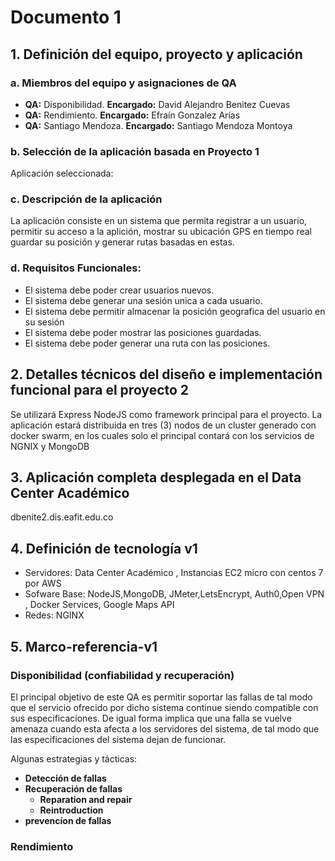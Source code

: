 # Documento 1


## 1. Definición del equipo, proyecto y aplicación

### a. Miembros del equipo y asignaciones de QA 

* **QA:** Disponibilidad.   **Encargado:** David Alejandro Benitez Cuevas 
* **QA:** Rendimiento.      **Encargado:** Efraín Gonzalez Arías 
* **QA:** Santiago Mendoza. **Encargado:** Santiago Mendoza Montoya

### b. Selección de la aplicación basada en Proyecto 1 

Aplicación seleccionada: []()

### c. Descripción de la aplicación 

La aplicación consiste en un sistema que permita registrar a un usuario, permitir su acceso a la aplición, mostrar su ubicación GPS en tiempo real 
guardar su posición y generar rutas basadas en estas.

### d. Requisitos Funcionales:

* El sistema debe poder crear usuarios nuevos.
* El sistema debe generar una sesión unica a cada usuario.
* El sistema debe permitir almacenar la posición geografica del usuario en su sesión
* El sistema debe poder  mostrar las posiciones guardadas.
* El sistema debe poder generar una ruta con las posiciones.

## 2. Detalles técnicos del diseño e implementación funcional para el proyecto 2

Se utilizará Express NodeJS como framework principal para el proyecto. La aplicación estará distribuida en tres (3) nodos de un cluster generado con
docker swarm, en los cuales solo el principal contará con los servicios de NGNIX y MongoDB

## 3. Aplicación completa desplegada en el Data Center Académico

dbenite2.dis.eafit.edu.co

## 4. Definición de tecnología v1

* Servidores:  Data Center Académico , Instancias EC2 micro con centos 7 por AWS
* Sofware Base: NodeJS,MongoDB, JMeter,LetsEncrypt, Auth0,Open VPN , Docker Services, Google Maps API 
* Redes: NGINX 

## 5. Marco-referencia-v1


### Disponibilidad (confiabilidad y recuperación)

El principal objetivo de este QA es permitir soportar las fallas de tal modo que el servicio ofrecido por dicho sistema continue siendo 
compatible con sus especificaciones.
De igual forma implica que una falla se vuelve amenaza cuando esta afecta a los servidores del sistema, de tal modo que las especificaciones del sistema
dejan de funcionar.

Algunas estrategias y tácticas:

* **Detección de fallas**
* **Recuperación de fallas**
  * **Reparation and repair**
  * **Reintroduction**
* **prevencíon de fallas**


### Rendimiento
